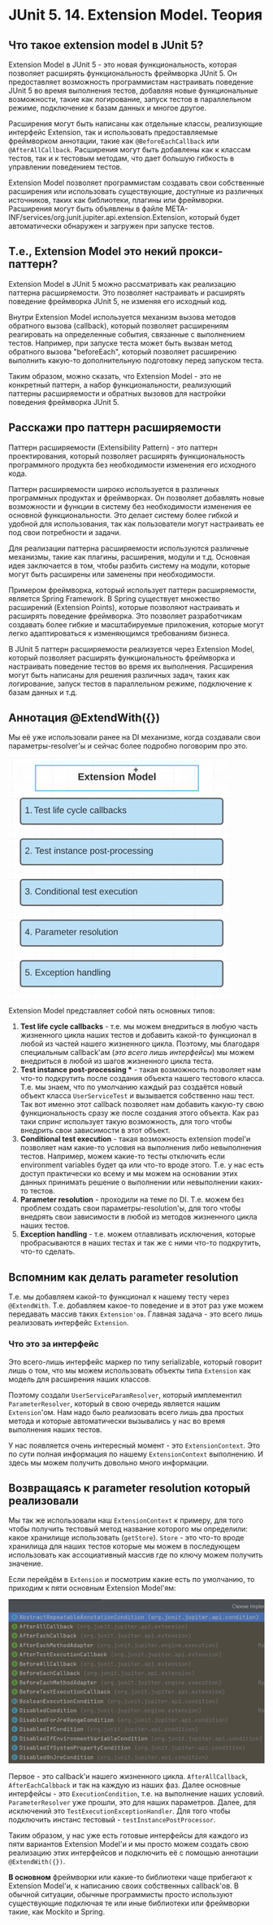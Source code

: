 JUnit 5. 14. Extension Model. Теория
====================================

Что такое extension model в JUnit 5?
------------------------------------

Extension Model в JUnit 5 - это новая функциональность, которая позволяет расширять функциональность фреймворка JUnit 5. Он предоставляет возможность программистам настраивать поведение JUnit 5 во время выполнения тестов, добавляя новые функциональные возможности, такие как логирование, запуск тестов в параллельном режиме, подключение к базам данных и многое другое.

Расширения могут быть написаны как отдельные классы, реализующие интерфейс Extension, так и использовать предоставляемые фреймворком аннотации, такие как `@BeforeEachCallback` или `@AfterAllCallback`. Расширения могут быть добавлены как к классам тестов, так и к тестовым методам, что дает большую гибкость в управлении поведением тестов.

Extension Model позволяет программистам создавать свои собственные расширения или использовать существующие, доступные из различных источников, таких как библиотеки, плагины или фреймворки. Расширения могут быть объявлены в файле META-INF/services/org.junit.jupiter.api.extension.Extension, который будет автоматически обнаружен и загружен при запуске тестов.

Т.е., Extension Model это некий прокси-паттерн?
-----------------------------------------------

Extension Model в JUnit 5 можно рассматривать как реализацию паттерна расширяемости. Это позволяет настраивать и расширять поведение фреймворка JUnit 5, не изменяя его исходный код.

Внутри Extension Model используется механизм вызова методов обратного вызова (callback), который позволяет расширениям реагировать на определенные события, связанные с выполнением тестов. Например, при запуске теста может быть вызван метод обратного вызова "beforeEach", который позволяет расширению выполнить какую-то дополнительную подготовку перед запуском теста.

Таким образом, можно сказать, что Extension Model - это не конкретный паттерн, а набор функциональности, реализующий паттерны расширяемости и обратных вызовов для настройки поведения фреймворка JUnit 5.

Расскажи про паттерн расширяемости
----------------------------------

Паттерн расширяемости (Extensibility Pattern) - это паттерн проектирования, который позволяет расширять функциональность программного продукта без необходимости изменения его исходного кода.

Паттерн расширяемости широко используется в различных программных продуктах и фреймворках. Он позволяет добавлять новые возможности и функции в систему без необходимости изменения ее основной функциональности. Это делает систему более гибкой и удобной для использования, так как пользователи могут настраивать ее под свои потребности и задачи.

Для реализации паттерна расширяемости используются различные механизмы, такие как плагины, расширения, модули и т.д. Основная идея заключается в том, чтобы разбить систему на модули, которые могут быть расширены или заменены при необходимости.

Примером фреймворка, который использует паттерн расширяемости, является Spring Framework. В Spring существует множество расширений (Extension Points), которые позволяют настраивать и расширять поведение фреймворка. Это позволяет разработчикам создавать более гибкие и масштабируемые приложения, которые могут легко адаптироваться к изменяющимся требованиям бизнеса.

В JUnit 5 паттерн расширяемости реализуется через Extension Model, который позволяет расширять функциональность фреймворка и настраивать поведение тестов во время их выполнения. Расширения могут быть написаны для решения различных задач, таких как логирование, запуск тестов в параллельном режиме, подключение к базам данных и т.д.

Аннотация @ExtendWith({})
-------------------------

Мы её уже использовали ранее на DI механизме, когда создавали свои параметры-resolver'ы и сейчас более подробно поговорим про это.

![ju-14-1](src/main/resources/ju-14-1.png)

Extension Model представляет собой пять основных типов:

1.  **Test life cycle callbacks** - т.е. мы можем внедриться в любую часть жизненного цикла наших тестов и добавить какой-то функционал в любой из частей нашего жизненного цикла. Поэтому, мы благодаря специальным callback'ам (_это всего лишь интерфейсы_) мы можем внедриться в любой из шагов жизненного цикла теста.
2.  **Test instance post-processing \*** - такая возможность позволяет нам что-то подкрутить после создания объекта нашего тестового класса. Т.е. мы знаем, что по умолчанию каждый раз создаётся новый объект класса `UserServiceTest` и вызывается собственно наш тест. Так вот именно этот callback позволяет нам добавить какую-ту свою функциональность сразу же после создания этого объекта. Как раз таки спринг использует такую возможность, для того чтобы внедрить свои зависимости в этот объект.
3.  **Conditional test execution** - такая возможность extension model'и позволяет нам какие-то условия на выполнения либо невыполнения тестов. Например, можем какие-то тесты отключить если environment variables будет qa или что-то вроде этого. Т.е. у нас есть доступ практически ко всему и мы можем на основании этих данных принимать решение о выполнении или невыполнении каких-то тестов.
4.  **Parameter resolution** - проходили на теме по DI. Т.е. можем без проблем создать свои параметры-resolution'ы, для того чтобы внедрять свои зависимости в любой из методов жизненного цикла наших тестов.
5.  **Exception handling** - т.е. можем отлавливать исключения, которые пробрасываются в наших тестах и так же с ними что-то подкрутить, что-то сделать.

Вспомним как делать parameter resolution
----------------------------------------

Т.е. мы добавляем какой-то функционал к нашему тесту через `@ExtendWith`. Т.е. добавляем какое-то поведение и в этот раз уже можем передавать массив таких `Extension'ов`. Главная задача - это всего лишь реализовать интерфейс `Extension`.

### Что это за интерфейс

Это всего-лишь интерфейс маркер по типу serializable, который говорит лишь о том, что мы можем использовать объекты типа `Extension` как модель для расширения наших классов.

Поэтому создали `UserServiceParamResolver`, который имплементил `ParameterResolver`, который в свою очередь является нашим `Extension`'ом. Нам надо было реализовать всего лишь два простых метода и которые автоматически вызывались у нас во время выполнения наших тестов.

У нас появляется очень интересный момент - это `ExtensionContext`. Это по сути полная информация по нашему `ExtensionContext` выполнению. И здесь мы можем получить довольно много информации.

Возвращаясь к parameter resolution который реализовали
------------------------------------------------------

Мы так же использовали наш `ExtensionContext` к примеру, для того чтобы получить тестовый метод название которого мы определили: какое хранилище использовать (`getStore`). `Store` - это что-то вроде хранилища для наших тестов которые мы можем в последующем использовать как ассоциативный массив где по ключу можем получить значение.

Если перейдём в `Extension` и посмотрим какие есть по умолчанию, то приходим к пяти основным Extension Model'ям:

![ju-14-2](src/main/resources/ju-14-2.png)

Первое - это callback'и нашего жизненного цикла. `AfterAllCallback`, `AfterEachCalbback` и так на каждую из наших фаз. Далее основные интерфейсы - это `ExecutionCondition`, т.е. на выполнение наших условий. `ParameterResolver` уже прошли, это для наших параметров. Далее, для исключений это `TestExecutionExceptionHandler`. Для того чтобы подключить инстанс тестовый - `testInstancePostProcessor`.

Таким образом, у нас уже есть готовые интерфейсы для каждого из пяти вариантов Extension Model'и и мы просто можем создать свою реализацию этих интерфейсов и подключить её с помощью аннотации `@ExtendWith({})`.

**В основном** фреймворки или какие-то библиотеки чаще прибегают к Extension Model'и, к написанию своих собственных callback'ов. В обычной ситуации, обычные программисты просто используют существующие подключая те или иные библиотеки или фреймворки такие, как Mockito и Spring.